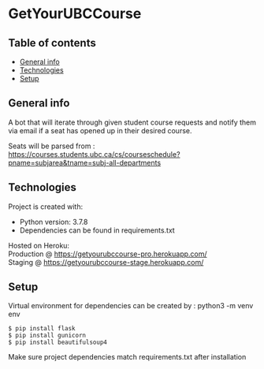 # GetYourUBCCourse

## Table of contents
* [General info](#general-info)
* [Technologies](#technologies)
* [Setup](#setup)

## General info
A bot that will iterate through given student course requests and notify them via email if a seat has opened up
in their desired course.

Seats will be parsed from :  
https://courses.students.ubc.ca/cs/courseschedule?pname=subjarea&tname=subj-all-departments
	
## Technologies
Project is created with:
* Python version: 3.7.8
* Dependencies can be found in requirements.txt

Hosted on Heroku:  
Production @ https://getyourubccourse-pro.herokuapp.com/  
Staging @ https://getyourubccourse-stage.herokuapp.com/
	
## Setup
Virtual environment for dependencies can be created by : python3 -m venv env

```
$ pip install flask
$ pip install gunicorn
$ pip install beautifulsoup4
```

Make sure project dependencies match requirements.txt after installation
